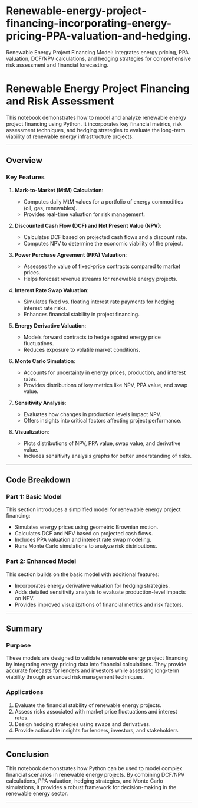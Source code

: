 # Renewable-energy-project-financing-incorporating-energy-pricing-PPA-valuation-and-hedging.
Renewable Energy Project Financing Model: Integrates energy pricing, PPA valuation, DCF/NPV calculations, and hedging strategies for comprehensive risk assessment and financial forecasting.


# Renewable Energy Project Financing and Risk Assessment

This notebook demonstrates how to model and analyze renewable energy project financing using Python. It incorporates key financial metrics, risk assessment techniques, and hedging strategies to evaluate the long-term viability of renewable energy infrastructure projects.

---

## **Overview**

### **Key Features**
1. **Mark-to-Market (MtM) Calculation**:
   - Computes daily MtM values for a portfolio of energy commodities (oil, gas, renewables).
   - Provides real-time valuation for risk management.

2. **Discounted Cash Flow (DCF) and Net Present Value (NPV)**:
   - Calculates DCF based on projected cash flows and a discount rate.
   - Computes NPV to determine the economic viability of the project.

3. **Power Purchase Agreement (PPA) Valuation**:
   - Assesses the value of fixed-price contracts compared to market prices.
   - Helps forecast revenue streams for renewable energy projects.

4. **Interest Rate Swap Valuation**:
   - Simulates fixed vs. floating interest rate payments for hedging interest rate risks.
   - Enhances financial stability in project financing.

5. **Energy Derivative Valuation**:
   - Models forward contracts to hedge against energy price fluctuations.
   - Reduces exposure to volatile market conditions.

6. **Monte Carlo Simulation**:
   - Accounts for uncertainty in energy prices, production, and interest rates.
   - Provides distributions of key metrics like NPV, PPA value, and swap value.

7. **Sensitivity Analysis**:
   - Evaluates how changes in production levels impact NPV.
   - Offers insights into critical factors affecting project performance.

8. **Visualization**:
   - Plots distributions of NPV, PPA value, swap value, and derivative value.
   - Includes sensitivity analysis graphs for better understanding of risks.

---

## **Code Breakdown**

### **Part 1: Basic Model**
This section introduces a simplified model for renewable energy project financing:
- Simulates energy prices using geometric Brownian motion.
- Calculates DCF and NPV based on projected cash flows.
- Includes PPA valuation and interest rate swap modeling.
- Runs Monte Carlo simulations to analyze risk distributions.

### **Part 2: Enhanced Model**
This section builds on the basic model with additional features:
- Incorporates energy derivative valuation for hedging strategies.
- Adds detailed sensitivity analysis to evaluate production-level impacts on NPV.
- Provides improved visualizations of financial metrics and risk factors.

---

## **Summary**

### **Purpose**
These models are designed to validate renewable energy project financing by integrating energy pricing data into financial calculations. They provide accurate forecasts for lenders and investors while assessing long-term viability through advanced risk management techniques.

### **Applications**
1. Evaluate the financial stability of renewable energy projects.
2. Assess risks associated with market price fluctuations and interest rates.
3. Design hedging strategies using swaps and derivatives.
4. Provide actionable insights for lenders, investors, and stakeholders.

---

## **Conclusion**
This notebook demonstrates how Python can be used to model complex financial scenarios in renewable energy projects. By combining DCF/NPV calculations, PPA valuation, hedging strategies, and Monte Carlo simulations, it provides a robust framework for decision-making in the renewable energy sector.

---
